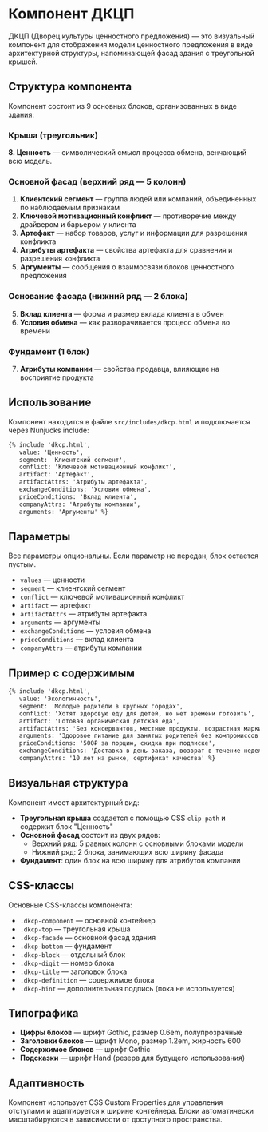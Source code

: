 # Компонент ДКЦП

ДКЦП (Дворец культуры ценностного предложения) — это визуальный компонент для отображения модели ценностного предложения в виде архитектурной структуры, напоминающей фасад здания с треугольной крышей.

## Структура компонента

Компонент состоит из 9 основных блоков, организованных в виде здания:

### Крыша (треугольник)
**8. Ценность** — символический смысл процесса обмена, венчающий всю модель.

### Основной фасад (верхний ряд — 5 колонн)
1. **Клиентский сегмент** — группа людей или компаний, объединенных по наблюдаемым признакам
2. **Ключевой мотивационный конфликт** — противоречие между драйвером и барьером у клиента
3. **Артефакт** — набор товаров, услуг и информации для разрешения конфликта
4. **Атрибуты артефакта** — свойства артефакта для сравнения и разрешения конфликта
9. **Аргументы** — сообщения о взаимосвязи блоков ценностного предложения

### Основание фасада (нижний ряд — 2 блока)
5. **Вклад клиента** — форма и размер вклада клиента в обмен
6. **Условия обмена** — как разворачивается процесс обмена во времени

### Фундамент (1 блок)
7. **Атрибуты компании** — свойства продавца, влияющие на восприятие продукта

## Использование

Компонент находится в файле `src/includes/dkcp.html` и подключается через Nunjucks include:

```html
{% include 'dkcp.html',
   value: 'Ценность',
   segment: 'Клиентский сегмент',
   conflict: 'Ключевой мотивационный конфликт',
   artifact: 'Артефакт',
   artifactAttrs: 'Атрибуты артефакта',
   exchangeConditions: 'Условия обмена',
   priceConditions: 'Вклад клиента',
   companyAttrs: 'Атрибуты компании',
   arguments: 'Аргументы' %}
```

## Параметры

Все параметры опциональны. Если параметр не передан, блок остается пустым.

- `values` — ценности
- `segment` — клиентский сегмент
- `conflict` — ключевой мотивационный конфликт
- `artifact` — артефакт
- `artifactAttrs` — атрибуты артефакта
- `arguments` — аргументы
- `exchangeConditions` — условия обмена
- `priceConditions` — вклад клиента
- `companyAttrs` — атрибуты компании

## Пример с содержимым

```html
{% include 'dkcp.html',
   value: 'Экологичность',
   segment: 'Молодые родители в крупных городах',
   conflict: 'Хотят здоровую еду для детей, но нет времени готовить',
   artifact: 'Готовая органическая детская еда',
   artifactAttrs: 'Без консервантов, местные продукты, возрастная маркировка',
   arguments: 'Здоровое питание для занятых родителей без компромиссов',
   priceConditions: '500₽ за порцию, скидка при подписке',
   exchangeConditions: 'Доставка в день заказа, возврат в течение недели',
   companyAttrs: '10 лет на рынке, сертификат качества' %}
```

## Визуальная структура

Компонент имеет архитектурный вид:

- **Треугольная крыша** создается с помощью CSS `clip-path` и содержит блок "Ценность"
- **Основной фасад** состоит из двух рядов:
  - Верхний ряд: 5 равных колонн с основными блоками модели
  - Нижний ряд: 2 блока, занимающих всю ширину фасада
- **Фундамент**: один блок на всю ширину для атрибутов компании

## CSS-классы

Основные CSS-классы компонента:

- `.dkcp-component` — основной контейнер
- `.dkcp-top` — треугольная крыша
- `.dkcp-facade` — основной фасад здания
- `.dkcp-bottom` — фундамент
- `.dkcp-block` — отдельный блок
- `.dkcp-digit` — номер блока
- `.dkcp-title` — заголовок блока
- `.dkcp-definition` — содержимое блока
- `.dkcp-hint` — дополнительная подпись (пока не используется)

## Типографика

- **Цифры блоков** — шрифт Gothic, размер 0.6em, полупрозрачные
- **Заголовки блоков** — шрифт Mono, размер 1.2em, жирность 600
- **Содержимое блоков** — шрифт Gothic
- **Подсказки** — шрифт Hand (резерв для будущего использования)

## Адаптивность

Компонент использует CSS Custom Properties для управления отступами и адаптируется к ширине контейнера. Блоки автоматически масштабируются в зависимости от доступного пространства.
